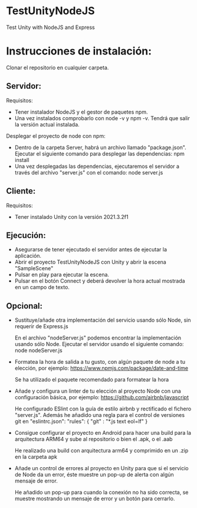 # TestUnityNodeJS

Test Unity with NodeJS and Express

# Instrucciones de instalación:

Clonar el repositorio en cualquier carpeta.

## Servidor:

Requisitos:

- Tener instalador NodeJS y el gestor de paquetes npm.
- Una vez instalados comprobarlo con node -v y npm -v. Tendrá que salir la versión actual instalada.

Desplegar el proyecto de node con npm:

- Dentro de la carpeta Server, habrá un archivo llamado "package.json". Ejecutar el siguiente comando para desplegar las dependencias:
  npm install
- Una vez desplegadas las dependencias, ejecutaremos el servidor a través del archivo "server.js" con el comando:
  node server.js

## Cliente:

Requisitos:

- Tener instalado Unity con la versión 2021.3.2f1

## Ejecución:

- Asegurarse de tener ejecutado el servidor antes de ejecutar la aplicación.
- Abrir el proyecto TestUnityNodeJS con Unity y abrir la escena "SampleScene"
- Pulsar en play para ejecutar la escena.
- Pulsar en el botón Connect y deberá devolver la hora actual mostrada en un campo de texto.

## Opcional:

- Sustituye/añade otra implementación del servicio usando sólo Node, sin requerir de Express.js

  En el archivo "nodeServer.js" podemos encontrar la implementación usando sólo Node. Ejecutar el servidor usando el siguiente comando:
  node nodeServer.js

- Formatea la hora de salida a tu gusto, con algún paquete de node a tu elección, por ejemplo: https://www.npmjs.com/package/date-and-time

  Se ha utilizado el paquete recomendado para formatear la hora

- Añade y configura un linter de tu elección al proyecto Node con una configuración básica, por ejemplo: https://github.com/airbnb/javascript

  He configurado ESlint con la guía de estilo airbnb y rectificado el fichero "server.js". Además he añadido una regla para el control de versiones git en "eslintrc.json":
  "rules": {
  	"git" : "\*.js text eol=lf"
  }

- Consigue configurar el proyecto en Android para hacer una build para la arquitectura
  ARM64 y sube al repositorio o bien el .apk, o el .aab

  He realizado una build con arquitectura arm64 y comprimido en un .zip en la carpeta apk

- Añade un control de errores al proyecto en Unity para que si el servicio de Node da
un error, éste muestre un pop-up de alerta con algún mensaje de error.

  He añadido un pop-up para cuando la conexión no ha sido correcta, se muestre mostrando un mensaje de error y un botón para cerrarlo.

